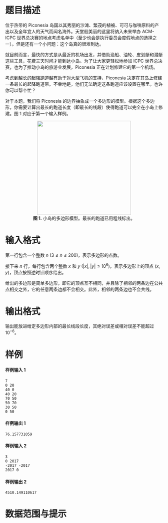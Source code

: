 
# 题目描述

位于热带的 Piconesia 岛国以其秀丽的沙滩、繁茂的植被、可可与咖啡原料的产出以及全年宜人的天气而闻名海外。天堂般美丽的这里将纳入未来举办 ACM-ICPC 世界总决赛的地点考虑名单中（至少也会是执行委员会度假地点的选择之一）。但是还有一个小问题：这个岛真的很难到达。

就目前而言，最快的方式是从最近的机场出发，并借助渔船、油轮、皮划艇和潜艇这些工具，花费三天时间才能到达小岛。为了让大家更轻松地参加 ICPC 世界总决赛，也为了推动小岛的旅游业发展，Piconesia 正在计划修建它的第一个机场。

考虑到越长的起降跑道越有助于对大型飞机的支持，Piconesia 决定在其岛上修建一条最长的起降跑道带。不幸地是，他们无法确定这条跑道应该设置在哪里。也许你可以帮个忙？

对于本题，我们将 Piconesia 的边界抽象成一个多边形的模型。根据这个多边形，你需要计算出最长的跑道长度（即最长的线段）使得跑道可以完全在小岛上修建。图 1 对应于第一个输入样例。

<img src="source/loj/6470/img/aHR0cHM6Ly9pLmxvbGkubmV0LzIwMTgvMDgvMDMvNWI2NDM3Yjc0ODkyOC5wbmc=.png" alt="" style="width: 300px; display: block; margin: 0 auto;">
<div style="text-align: center"><b>图 1.</b> 小岛的多边形模型。最长的跑道已用粗线标出。</div>


# 输入格式

第一行包含一个整数 $n$ $(3 \leq n \leq 200)$，表示多边形的点数。

接下来 $n$ 行，每行包含两个整数 $x$ 和 $y$ $(|x|, |y| \leq 10^6)$，表示多边形上的顶点 $(x, y)$，顶点按照逆时针顺序给出。

给出的多边形是简单多边形，即它的顶点互不相同，并且除了相邻的两条边在公共点相交之外，它的任意两条边都不会相交。此外，相邻的两条边也不会共线。


# 输出格式

输出能放进给定多边形内部的最长线段长度，其绝对误差或相对误差不能超过 $10^{-6}$。


# 样例

#### 样例输入 1
```plain
7
0 20
40 0
40 20
70 50
50 70
30 50
0 50
```

#### 样例输出 1
```plain
76.157731059
```

#### 样例输入 2
```plain
3
0 2017
-2017 -2017
2017 0
```

#### 样例输出 2
```plain
4510.149110617
```


# 数据范围与提示



